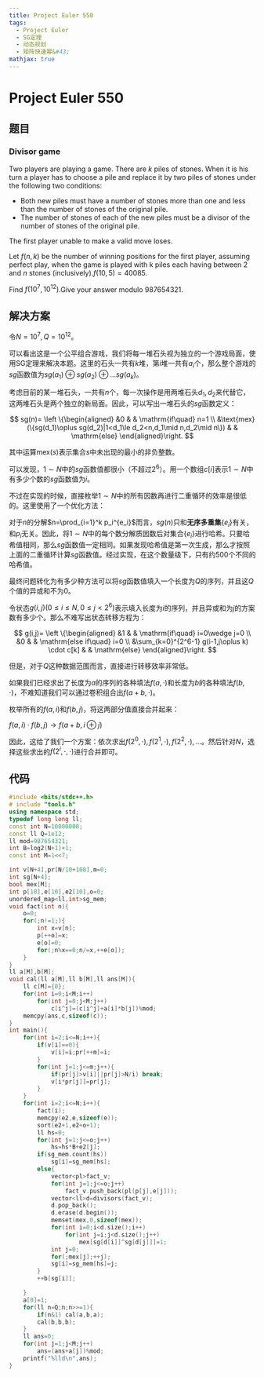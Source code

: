 ```yaml
---
title: Project Euler 550
tags:
  - Project Euler
  - SG定理
  - 动态规划
  - 矩阵快速幂&#43;
mathjax: true
---
```

<escape><!-- more --></escape>
    

# Project Euler 550
## 题目
### Divisor game

Two players are playing a game. There are $k$ piles of stones. When it is his turn a player has to choose a pile and replace it by two piles of stones under the following two conditions:

- Both new piles must have a number of stones more than one and less than the number of stones of the original pile.
- The number of stones of each of the new piles must be a divisor of the number of stones of the original pile.

The first player unable to make a valid move loses.

Let $f(n,k)$ be the number of winning positions for the first player, assuming perfect play, when the game is played with k piles each having between $2$ and $n$ stones (inclusively).$f(10,5)=40085$.

Find $f(10^7,10^{12})$.Give your answer modulo $987654321$.


## 解决方案

令$N=10^7,Q=10^{12}$。

可以看出这是一个公平组合游戏，我们将每一堆石头视为独立的一个游戏局面，使用SG定理来解决本题。这里的石头一共有$k$堆，第$i$堆一共有$a_i$个，那么整个游戏的$sg$函数值为$sg(a_1)\oplus sg(a_2)\oplus\dots sg(a_k)$。


考虑目前的某一堆石头，一共有$n$个，每一次操作是用两堆石头$d_1,d_2$来代替它，这两堆石头是两个独立的新局面。因此，可以写出一堆石头的$sg$函数定义：

$$
sg(n)=
\left \{\begin{aligned}
  &0 & & \mathrm{if\quad} n=1 \\
  &\text{mex}(\{sg(d_1)\oplus sg(d_2)|1<d_1\le d_2<n,d_1\mid n,d_2\mid n\}) & & \mathrm{else}
\end{aligned}\right.
$$

其中运算$\text{mex}(s)$表示集合$s$中未出现的最小的非负整数。

可以发现，$1\sim N$中的$sg$函数值都很小（不超过$2^6$）。用一个数组$c[i]$表示$1\sim N$中有多少个数的$sg$函数值为$i$。

不过在实现的时候，直接枚举$1\sim N$中的所有因数再进行二重循环的效率是很低的。这里使用了一个优化方法：

对于$n$的分解$n=\prod_{i=1}^k p_i^{e_i}$而言，$sg(n)$只和**无序多重集**$\{e_i\}$有关，和$p_i$无关。因此，将$1\sim N$中的每个数分解质因数后对集合$\{e_i\}$进行哈希。只要哈希值相同，那么$sg$函数值一定相同。如果发现哈希值是第一次生成，那么才按照上面的二重循环计算$sg$函数值。经过实现，在这个数量级下，只有约$500$个不同的哈希值。

最终问题转化为有多少种方法可以将$sg$函数值填入一个长度为$Q$的序列，并且这$Q$个值的异或和不为$0$。

令状态$g(i,j)(0\le i\le N,0\le j<2^6)$表示填入长度为$i$的序列，并且异或和为$j$的方案数有多少个。那么不难写出状态转移方程为：

$$
g(i,j)=
\left \{\begin{aligned}
  &1  & & \mathrm{if\quad} i=0\wedge j=0 \\
  &0 & & \mathrm{else if\quad} i=0 \\
  &\sum_{k=0}^{2^6-1} g(i-1,j\oplus k) \cdot c[k] & & \mathrm{else}
\end{aligned}\right.
$$

但是，对于$Q$这种数据范围而言，直接进行转移效率非常低。

如果我们已经求出了长度为$a$的序列的各种填法$f(a,\cdot)$和长度为$b$的各种填法$f(b,\cdot)$，不难知道我们可以通过卷积组合出$f(a+b,\cdot)$。

枚举所有的$f(a,i)$和$f(b,j)$，将这两部分值直接合并起来：

$f(a,i)\cdot f(b,j)\rightarrow f(a+b,i\oplus j)$

因此，这给了我们一个方案：依次求出$f(2^0,\cdot),f(2^1,\cdot),f(2^2,\cdot),\dots$。然后针对$N$，选择这些求出的$f(2^i,\cdot,\cdot)$进行合并即可。



## 代码


```C++
#include <bits/stdc++.h>
# include "tools.h"
using namespace std;
typedef long long ll;
const int N=10000000;
const ll Q=1e12;
ll mod=987654321;
int B=log2(N+1)+1;
const int M=1<<7;

int v[N+4],pr[N/10+100],m=0;
int sg[N+4];
bool mex[M];
int p[10],e[10],e2[10],o=0;
unordered_map<ll,int>sg_mem;
void fact(int n){
    o=0;
    for(;n!=1;){
        int x=v[n];
        p[++o]=x;
        e[o]=0;
        for(;n%x==0;n/=x,++e[o]);
    }
}
ll a[M],b[M];
void cal(ll a[M],ll b[M],ll ans[M]){
    ll c[M]={0};
    for(int i=0;i<M;i++)
        for(int j=0;j<M;j++)
            c[i^j]=(c[i^j]+a[i]*b[j])%mod;
    memcpy(ans,c,sizeof(c));
}
int main(){
    for(int i=2;i<=N;i++){
        if(v[i]==0){
            v[i]=i;pr[++m]=i;
        }
        for(int j=1;j<=m;j++){
            if(pr[j]>v[i]||pr[j]>N/i) break;
            v[i*pr[j]]=pr[j];
        }
    }
    for(int i=2;i<=N;i++){
        fact(i);
        memcpy(e2,e,sizeof(e));
        sort(e2+1,e2+o+1);
        ll hs=0;
        for(int j=1;j<=o;j++)
            hs=hs*B+e2[j];
        if(sg_mem.count(hs))
            sg[i]=sg_mem[hs];
        else{
            vector<pl>fact_v;
            for(int j=1;j<=o;j++)
                fact_v.push_back(pl(p[j],e[j]));
            vector<ll>d=divisors(fact_v);
            d.pop_back();
            d.erase(d.begin());
            memset(mex,0,sizeof(mex));
            for(int i=0;i<d.size();i++)
                for(int j=i;j<d.size();j++)
                    mex[sg[d[i]]^sg[d[j]]]=1;
            int j=0;
            for(;mex[j];++j);
            sg[i]=sg_mem[hs]=j;
        }
        ++b[sg[i]];

    }
    a[0]=1;
    for(ll n=Q;n;n>>=1){
        if(n&1) cal(a,b,a);
        cal(b,b,b);
    }
    ll ans=0;
    for(int j=1;j<M;j++)
        ans=(ans+a[j])%mod;
    printf("%lld\n",ans);
}

```